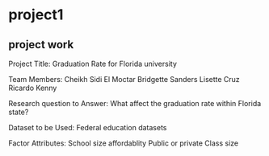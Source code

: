 # project1
project work
----------------------------------------------------
Project Title:
	Graduation Rate for Florida university
 
Team Members:
	Cheikh Sidi El Moctar
	Bridgette Sanders
	Lisette Cruz
	Ricardo Kenny

Research question to Answer:
	What affect the graduation rate within Florida state?
 
Dataset to be Used:
	Federal education datasets

Factor Attributes:
	School size
	affordablity
	Public or private
	Class size
